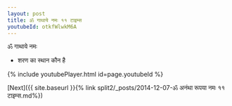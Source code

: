 ```yaml
---
layout: post
title: ॐ गाथाये नमः ११ टाइम्स
youtubeId: otkfWlwkM6A
---
```

 
 
 ॐ गाथाये नमः  
 
 -  शरण का स्थान कौन है 
 
  
 
  
 
 
 
 
 
 


{% include youtubePlayer.html id=page.youtubeId %}
 
[Next]({{ site.baseurl }}{% link  split2/_posts/2014-12-07-ॐ अनंथा रूपया नमः ११ टाइम्स.md%})
 
